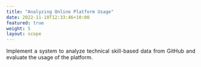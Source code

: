 ```yaml
---
title: "Analyzing Online Platform Usage"
date: 2022-11-10T12:33:46+10:00
featured: true
weight: 5
layout: scope
---
```


<p style='text-align: justify;'>
Implement a system to analyze technical skill-based data from GitHub and  evaluate the usage of the platform. 
</p>
